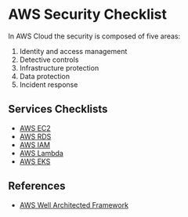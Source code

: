 # AWS Security Checklist

In AWS Cloud the security is composed of five areas:

1. Identity and access management
2. Detective controls
3. Infrastructure protection
4. Data protection
5. Incident response

## Services Checklists

- [AWS EC2](ec2.md)
- [AWS RDS](rds.md)
- [AWS IAM](iam.md)
- [AWS Lambda](lambda.md)
- [AWS EKS](eks.md)

## References

* [AWS Well Architected Framework](https://aws.amazon.com/architecture/well-architected/)
